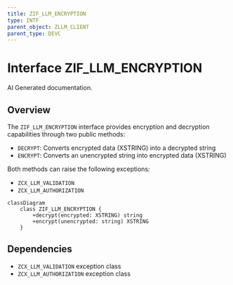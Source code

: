 ```yaml
---
title: ZIF_LLM_ENCRYPTION
type: INTF
parent_object: ZLLM_CLIENT
parent_type: DEVC
---
```


# Interface ZIF_LLM_ENCRYPTION

AI Generated documentation.
## Overview
The `ZIF_LLM_ENCRYPTION` interface provides encryption and decryption capabilities through two public methods:

- `DECRYPT`: Converts encrypted data (XSTRING) into a decrypted string
- `ENCRYPT`: Converts an unencrypted string into encrypted data (XSTRING)

Both methods can raise the following exceptions:
- `ZCX_LLM_VALIDATION`
- `ZCX_LLM_AUTHORIZATION` 

```mermaid
classDiagram
    class ZIF_LLM_ENCRYPTION {
        +decrypt(encrypted: XSTRING) string
        +encrypt(unencrypted: string) XSTRING
    }
```

## Dependencies
- `ZCX_LLM_VALIDATION` exception class
- `ZCX_LLM_AUTHORIZATION` exception class

